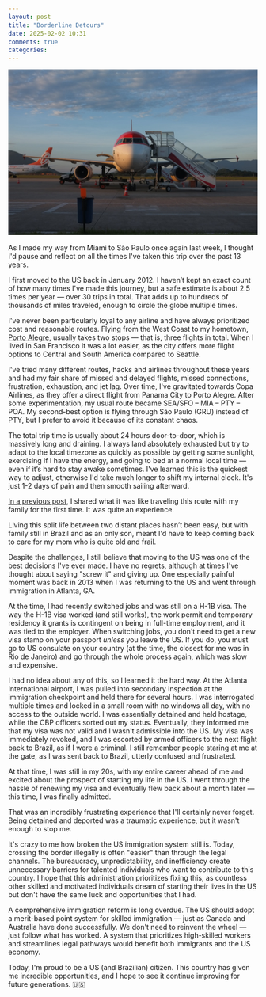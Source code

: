 ```yaml
---
layout: post
title: "Borderline Detours"
date: 2025-02-02 10:31
comments: true
categories:
---
```


![Airplane shot](/images/2025/02/avianca-airplane.jpeg)

As I made my way from Miami to São Paulo once again last week, I thought I'd pause and reflect on all the times I've
taken this trip over the past 13 years.

I first moved to the US back in January 2012. I haven’t kept an exact count of how many times I've made this journey,
but a safe estimate is about 2.5 times per year — over 30 trips in total. That adds up to hundreds of thousands of miles
traveled, enough to circle the globe multiple times.

I've never been particularly loyal to any airline and have always prioritized cost and reasonable routes. Flying from the
West Coast to my hometown, [Porto Alegre](https://en.wikipedia.org/wiki/Porto_Alegre), usually takes two stops — that is,
three flights in total. When I lived in San Francisco it was a lot easier, as the city offers more flight options to Central
and South America compared to Seattle.

I've tried many different routes, hacks and airlines throughout these years and had my fair share of missed and delayed
flights, missed connections, frustration, exhaustion, and jet lag. Over time, I've gravitated towards Copa Airlines, as
they offer a direct flight from Panama City to Porto Alegre. After some experimentation, my usual route became
SEA/SFO – MIA – PTY – POA. My second-best option is flying through São Paulo (GRU) instead of PTY, but I prefer to avoid
it because of its constant chaos.

The total trip time is usually about 24 hours door-to-door, which is massively long and draining. I always land absolutely
exhausted but try to adapt to the local timezone as quickly as possible by getting some sunlight, exercising if I have
the energy, and going to bed at a normal local time — even if it’s hard to stay awake sometimes. I've learned
this is the quickest way to adjust, otherwise I'd take much longer to shift my internal clock. It's just 1-2 days of
pain and then smooth sailing afterward.

[In a previous post](/2023/09/23/overseas-travel-with-baby.html), I shared what it was like traveling this route with my
family for the first time. It was quite an experience.

Living this split life between two distant places hasn’t been easy, but with family still in Brazil and
as an only son, meant I'd have to keep coming back to care for my mom who is quite old and frail.

Despite the challenges, I still believe that moving to the US was one of the best decisions I've ever made. I have no
regrets, although at times I've thought about saying "screw it" and giving up. One especially painful moment was back in
2013 when I was returning to the US and went through immigration in Atlanta, GA.

At the time, I had recently switched jobs and was still on a H-1B visa. The way the H-1B visa worked (and still works),
the work permit and temporary residency it grants is contingent on being in full-time employment, and it was tied to 
the employer. When switching jobs, you don't need to get a new visa stamp on your passport *unless* you leave the US. 
If you do, you must go to US consulate on your country (at the time, the closest for me was in Rio de Janeiro) and
go through the whole process again, which was slow and expensive.

I had no idea about any of this, so I learned it the hard way. At the Atlanta International airport, I was
pulled into secondary inspection at the immigration checkpoint and held there for several hours. I was interrogated
multiple times and locked in a small room with no windows all day, with no access to the outside world. I was essentially
detained and held hostage, while the CBP officers sorted out my status. Eventually, they informed me that my visa was not
valid and I wasn't admissible into the US. My visa was immediately revoked, and I was escorted by armed officers to the
next flight back to Brazil, as if I were a criminal. I still remember people staring at me at the gate, as I was sent back
to Brazil, utterly confused and frustrated.

At that time, I was still in my 20s, with my entire career ahead of me and excited about the prospect of starting my 
life in the US. I went through the hassle of renewing my visa and eventually flew back about a month later — this time,
I was finally admitted.

That was an incredibly frustrating experience that I'll certainly never forget. Being detained and deported was a
traumatic experience, but it wasn't enough to stop me.

It's crazy to me how broken the US immigration system still is. Today, crossing the border illegally is often "easier"
than through the legal channels. The bureaucracy, unpredictability, and inefficiency create unnecessary barriers for talented 
individuals who want to contribute to this country. I hope that this administration prioritizes fixing this, as 
countless other skilled and motivated individuals dream of starting their lives in the US but don't have the same luck 
and opportunities that I had. 

A comprehensive immigration reform is long overdue. The US should adopt a merit-based point system for skilled 
immigration — just as Canada and Australia have done successfully. We don't need to reinvent the wheel — just follow what
has worked. A system that prioritizes high-skilled workers and streamlines legal pathways would benefit both immigrants
and the US economy.

Today, I'm proud to be a US (and Brazilian) citizen. This country has given me incredible opportunities, and I hope to 
see it continue improving for future generations. 🇺🇸
